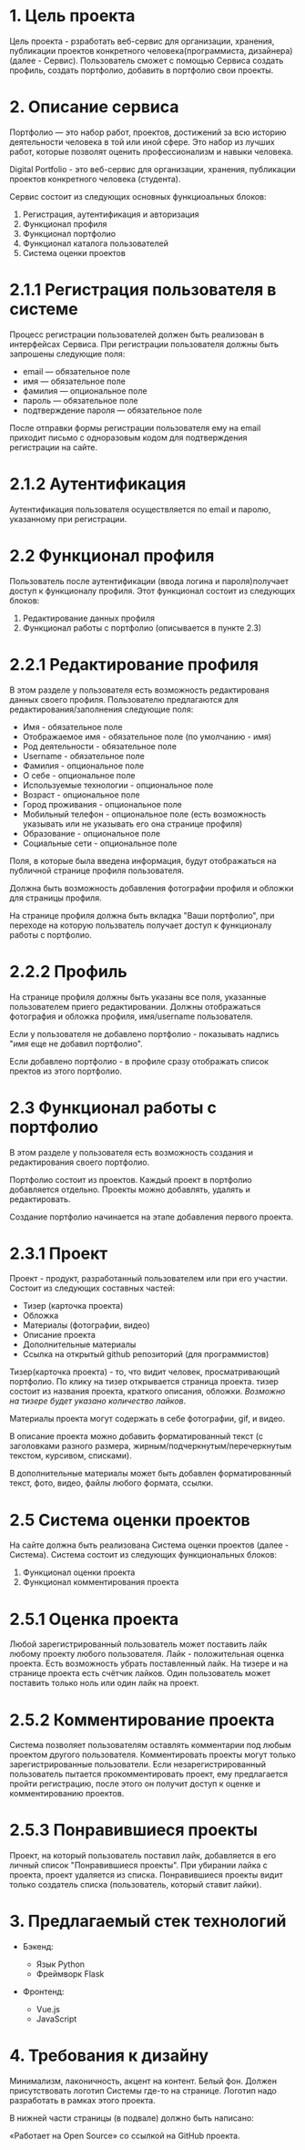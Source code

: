 # 1. Цель проекта

Цель проекта - рзработать веб-сервис для организации, хранения, публикации проектов конкретного человека(программиста, дизайнера)  (далее - Сервис). Пользователь сможет с помощью Сервиса создать профиль, создать портфолио, добавить в портфолио свои проекты. 

# 2. Описание сервиса

Портфолио — это набор работ, проектов, достижений за всю историю деятельности человека в той или иной сфере. Это набор из лучших работ, которые позволят оценить профессионализм и навыки человека.

Digital Portfolio - это веб-сервис для организации, хранения, публикации проектов конкретного человека (студента).

Сервис состоит из следующих основных функциоальных блоков:

1. Регистрация, аутентификация и авторизация
2. Функционал профиля
3. Функционал портфолио
4. Функционал каталога пользователей
5. Система оценки проектов

# 2.1.1 Регистрация пользователя в системе

Процесс регистрации пользователей должен быть реализован в интерфейсах Сервиса. При регистрации пользователя должны быть запрошены следующие поля:

* email — обязательное поле
* имя — обязательное поле
* фамилия — опциональное поле
* пароль — обязательное поле
* подтверждение пароля — обязательное поле

После отправки формы регистрации пользователя ему на email приходит письмо с одноразовым кодом для подтверждения регистрации на сайте.

# 2.1.2 Аутентификация

Аутентификация пользователя осуществляется по email и паролю, указанному при регистрации.

# 2.2 Функционал профиля

Пользователь после аутентификации (ввода логина и пароля)получает доступ к функционалу профиля. Этот функционал состоит из следующих блоков:

1. Редактирование данных профиля
2. Функционал работы с портфолио (описывается в пункте 2.3)

# 2.2.1 Редактирование профиля

В этом разделе у пользователя есть возможность редактированя данных своего профиля. Пользователю предлагаются для редактирования/заполнения следующие поля:

* Имя - обязательное поле
* Отображаемое имя - обязательное поле (по умолчанию - имя)
* Род деятельности - обязательное поле
* Username - обязательное поле
* Фамилия - опциональное поле
* О себе - опциональное поле
* Используемые технологии - опциональное поле
* Возраст - опциональное поле
* Город проживания - опциональное поле
* Мобильный телефон - опциональное поле (есть возможность указывать или не указывать его она странице профиля)
* Образование - опциональное поле
* Социальные сети - опциональное поле

Поля, в которые была введена информация, будут отображаться на публичной странице профиля пользователя. 

Должна быть возможность добавления фотографии профиля и обложки для страницы профиля.

На странице профиля должна быть вкладка "Ваши портфолио", при переходе на которую пользватель получает доступ к функционалу работы с портфолио.

# 2.2.2 Профиль

На странице профиля должны быть указаны все поля, указанные пользователем приего редактировании. Должны отображаться фотография и обложка профиля, имя/username пользователя.

Если у пользователя не добавлено портфолио - показывать надпись "*имя* еще не добавил портфолио".

Если добавлено портфолио - в профиле сразу отображать список пректов из этого портфолио.

# 2.3 Функционал работы с портфолио

В этом разделе у пользователя есть возможность создания и редактирования своего портфолио.

Портфолио состоит из проектов. Каждый проект в портфолио добавляется отдельно. Проекты можно добавлять, удалять и редактировать.

Создание портфолио начинается на этапе добавления первого проекта.

# 2.3.1 Проект

Проект - продукт, разработанный пользователем или при его участии. Состоит из следующих составных частей:

* Тизер (карточка проекта)
* Обложка
* Материалы (фотографии, видео)
* Описание проекта
* Дополнительные материалы
* Ссылка на открытый github репозиторий (для программистов)

Тизер(карточка проекта) - то, что видит человек, просматривающий портфолио. По клику на тизер открывается страница проекта. тизер состоит из названия проекта, краткого описания, обложки. *Возможно на тизере будет указано количество лайков*.

Материалы проекта могут содержать в себе фотографии, gif, и видео.

В описание проекта можно добавить форматированный текст (с заголовками разного размера, жирным/подчеркнутым/перечеркнутым текстом, курсивом, списками).

В дополнительные материалы может быть добавлен форматированный текст, фото, видео, файлы любого формата, ссылки.

# 2.5 Система оценки проектов

На сайте должна быть реализована Система оценки проектов (далее - Система). Система состоит из следующих функциональных блоков:

1. Функционал оценки проекта
2. Функционал комментирования проекта

# 2.5.1 Оценка проекта

Любой зарегистрированный пользователь может поставить лайк любому проекту любого пользователя. Лайк - положительная оценка проекта. Есть возможность убрать поставленный лайк. На тизере и на странице проекта есть счётчик лайков. Один пользователь может поставить только ноль или один лайк на проект.

# 2.5.2 Комментирование проекта

Система позволяет пользователям оставлять комментарии под любым проектом другого пользователя. Комментировать проекты могут только зарегистрированные пользователи. Если незарегистрированный пользователь пытается прокомментировать проект, ему предлагается пройти регистрацию, после этого он получит доступ к оценке и комментированию проектов.

# 2.5.3 Понравившиеся проекты

Проект, на который пользователь поставил лайк, добавляется в его личный список "Понравившиеся проекты". При убирании лайка с проекта, проект удаляется из списка. Понравившиеся проекты видит только создатель списка (пользователь, который ставит лайки). 

# 3. Предлагаемый стек технологий

* Бэкенд:
    - Язык Python
    - Фреймворк Flask

* Фронтенд:
    - Vue.js
    - JavaScript

# 4. Требования к дизайну

Минимализм, лаконичность, акцент на контент. Белый фон. Должен присутствовать
логотип Системы где-то на странице. Логотип надо разработать в рамках
этого проекта.

В нижней части страницы (в подвале) должно быть написано:

«Работает на Open Source» со ссылкой на GitHub проекта.
